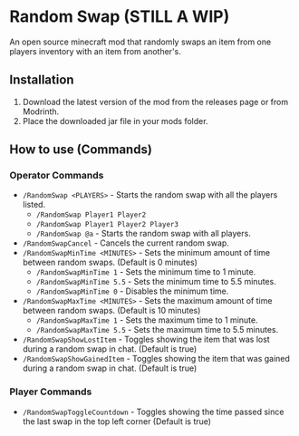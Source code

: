 # Random Swap (STILL A WIP)
An open source minecraft mod that randomly swaps an item from one players inventory with an item from another's.

## Installation
1. Download the latest version of the mod from the releases page or from Modrinth.
2. Place the downloaded jar file in your mods folder.

## How to use (Commands)

### Operator Commands
- `/RandomSwap <PLAYERS>` - Starts the random swap with all the players listed.
  - `/RandomSwap Player1 Player2`
  - `/RandomSwap Player1 Player2 Player3`
  - `/RandomSwap @a` - Starts the random swap with all players.
- `/RandomSwapCancel` - Cancels the current random swap.
- `/RandomSwapMinTime <MINUTES>` - Sets the minimum amount of time between random swaps. (Default is 0 minutes)
  - `/RandomSwapMinTime 1` - Sets the minimum time to 1 minute.
  - `/RandomSwapMinTime 5.5` - Sets the minimum time to 5.5 minutes.
  - `/RandomSwapMinTime 0` - Disables the minimum time.
- `/RandomSwapMaxTime <MINUTES>` - Sets the maximum amount of time between random swaps. (Default is 10 minutes)
  - `/RandomSwapMaxTime 1` - Sets the maximum time to 1 minute.
  - `/RandomSwapMaxTime 5.5` - Sets the maximum time to 5.5 minutes.
- `/RandomSwapShowLostItem` - Toggles showing the item that was lost during a random swap in chat. (Default is true)
- `/RandomSwapShowGainedItem` - Toggles showing the item that was gained during a random swap in chat. (Default is true)

### Player Commands
- `/RandomSwapToggleCountdown` - Toggles showing the time passed since the last swap in the top left corner (Default is true)
